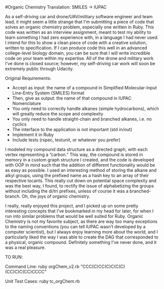 #Organic Chemistry Translation: SMILES -> IUPAC

As a self-driving car and drone/UAV/military software engineer and team lead, it might seem a little strange that I'm submitting a piece of code that solves an organic chemistry problem, especially one written in Ruby. This code was written as an interview assignment, meant to test my ability to learn something I had zero experience with, in a language I had never used. I intend for this to show a clean piece of code with a creative solution, written to specification. If I can produce code this well in an advanced college-level biology domain, you can be sure that I will write incredible code on your team within my expertise. All of the drone and military work I've done is closed source; however, my self-driving car work will soon be extremely public through Udacity. 

Original Requirements:

- Accept as input: the name of a compound in Simplified Molecular-Input Line-Entry System (SMILES) format
- Then, give as output: the name of that compound in IUPAC Nomenclature
- You only need to correctly handle alkanes (simple hydrocarbons), which will greatly reduce the scope and complexity
- You only need to handle straight-chain and branched alkanes, i.e. no cyclics
- The interface to the application is not important (std in/out)
- Implement it in Ruby
- Include tests (rspec, testunit, or whatever you prefer)

I modeled my compound data structure as a directed graph, with each vertex representing a “carbon.” This way, the compound is stored in memory in a custom graph structure I created, and the code is developed with OOP in mind such that the addition of different functionality would be as easy as possible. I used an interesting method of storing the alkane and alkyl groups, using the prefixed name as a hash key to an array of their respective locants. This really cut down on potential space complexity and was the best way, I found, to rectify the issue of alphabetizing the groups without including the di/tri prefixes, unless of course it was a branched-branch. Oh, the joys of organic chemistry.

I really, really enjoyed this project, and I picked up on some pretty interesting concepts that I’ve bookmarked in my head for later, for when I run into similar problems that would be well suited for Ruby. Organic Chemistry is not my favorite subject, as there are way too many exceptions to the naming conventions (you can tell IUPAC wasn’t developed by a computer scientist), but I always enjoy learning more about the world, and I particularly liked the way I was able to create the DAG that corresponded to a physical, organic compound.​​ Definitely something I've never done, and it was a real pleasure.

TO RUN:

Command Line: ruby orgChem_v2.rb "CCC(C)CC(C)C(C(C)(CC)C)C(CC)CCCC”

Unit Test Cases: ruby tc_orgChem.rb


